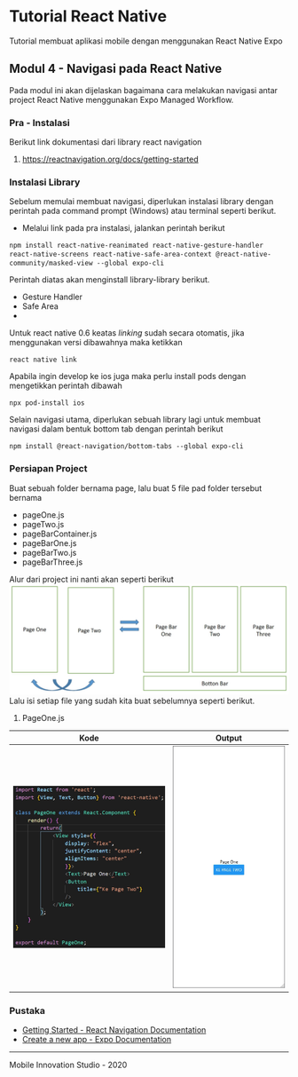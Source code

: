 # Tutorial React Native
Tutorial membuat aplikasi mobile dengan menggunakan React Native Expo

## Modul 4 - Navigasi pada React Native
Pada modul ini akan dijelaskan bagaimana cara melakukan navigasi antar project React Native menggunakan 
Expo Managed Workflow.

### Pra - Instalasi
Berikut link dokumentasi dari library react navigation

1.  https://reactnavigation.org/docs/getting-started

### Instalasi Library
Sebelum memulai membuat navigasi, diperlukan instalasi library dengan perintah pada command prompt (Windows) atau terminal seperti berikut.

- Melalui link pada pra instalasi, jalankan perintah berikut 
```shell script
npm install react-native-reanimated react-native-gesture-handler react-native-screens react-native-safe-area-context @react-native-community/masked-view --global expo-cli
```
Perintah diatas akan menginstall library-library berikut.

- Gesture Handler
- Safe Area
- 
Untuk react native 0.6 keatas *linking* sudah secara otomatis, jika menggunakan versi dibawahnya maka ketikkan
```shell script
react native link
```
Apabila ingin develop ke ios juga maka perlu install pods dengan mengetikkan perintah dibawah
```shell script
npx pod-install ios
```
Selain navigasi utama, diperlukan sebuah library lagi untuk membuat navigasi dalam bentuk bottom tab dengan perintah berikut
```
npm install @react-navigation/bottom-tabs --global expo-cli
```
### Persiapan Project
Buat sebuah folder bernama page, lalu buat 5 file pad folder tersebut bernama

- pageOne.js
- pageTwo.js
- pageBarContainer.js
- pageBarOne.js
- pageBarTwo.js
- pageBarThree.js

Alur dari project ini nanti akan seperti berikut 
![navigation-concept](docs-img/navigation-concept.jpg)
Lalu isi setiap file yang sudah kita buat sebelumnya seperti berikut. 

1. PageOne.js
   
Kode            | Output
:-------------------------:|:-------------------------:
![kode-satu](docs-img/page-one-kode.jpg)|![output-satu](docs-img/page-one-output.jpg)

### Pustaka
- [Getting Started - React Navigation Documentation](https://reactnavigation.org/docs/getting-started/)
- [Create a new app - Expo Documentation](https://docs.expo.io/get-started/create-a-new-app/)
***
Mobile Innovation Studio - 2020

